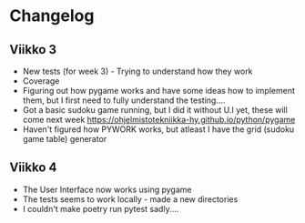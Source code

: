# Changelog

## Viikko 3

- New tests (for week 3) - Trying to understand how they work
- Coverage
- Figuring out how pygame works and have some ideas how to implement them, but I first need to fully understand the testing....
- Got a basic sudoku game running, but I did it without U.I yet, these will come next week https://ohjelmistotekniikka-hy.github.io/python/pygame
- Haven't figured how PYWORK works, but atleast I have the grid (sudoku game table) generator

## Viikko 4
 - The User Interface now works using pygame
 - The tests seems to work locally - made a new directories
 - I couldn't make  poetry run pytest sadly....
